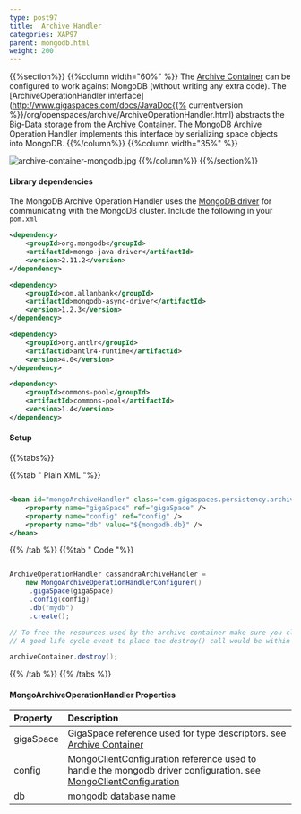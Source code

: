 ```yaml
---
type: post97
title:  Archive Handler
categories: XAP97
parent: mongodb.html
weight: 200
---
```



{{%section%}}
{{%column width="60%" %}}
The [Archive Container](./archive-container.html) can be configured to work against MongoDB (without writing any extra code). The [ArchiveOperationHandler interface](http://www.gigaspaces.com/docs/JavaDoc{{% currentversion %}}/org/openspaces/archive/ArchiveOperationHandler.html) abstracts the Big-Data storage from the [Archive Container](./archive-container.html). The MongoDB Archive Operation Handler implements this interface by serializing space objects into MongoDB.
{{%/column%}}
{{%column width="35%" %}}

![archive-container-mongodb.jpg](/attachment_files/archive-container-mongodb.jpg)
{{%/column%}}
{{%/section%}}


#### Library dependencies

The MongoDB Archive Operation Handler uses the [MongoDB driver](http://www.allanbank.com/mongodb-async-driver/index.html) for communicating with the MongoDB cluster.
Include the following in your `pom.xml`



```xml
<dependency>
	<groupId>org.mongodb</groupId>
	<artifactId>mongo-java-driver</artifactId>
	<version>2.11.2</version>
</dependency>

<dependency>
	<groupId>com.allanbank</groupId>
	<artifactId>mongodb-async-driver</artifactId>
	<version>1.2.3</version>
</dependency>

<dependency>
	<groupId>org.antlr</groupId>
	<artifactId>antlr4-runtime</artifactId>
	<version>4.0</version>
</dependency>

<dependency>
	<groupId>commons-pool</groupId>
	<artifactId>commons-pool</artifactId>
	<version>1.4</version>
</dependency>
```



#### Setup

{{%tabs%}}


{{%tab "  Plain XML "%}}


```xml

<bean id="mongoArchiveHandler" class="com.gigaspaces.persistency.archive.MongoArchiveOperationHandler">
	<property name="gigaSpace" ref="gigaSpace" />
	<property name="config" ref="config" />
	<property name="db" value="${mongodb.db}" />
</bean>
```

{{% /tab %}}
{{%tab "  Code "%}}


```java

ArchiveOperationHandler cassandraArchiveHandler =
	new MongoArchiveOperationHandlerConfigurer()
	 .gigaSpace(gigaSpace)
	 .config(config)
	 .db("mydb")
	 .create();

// To free the resources used by the archive container make sure you close it properly.
// A good life cycle event to place the destroy() call would be within the @PreDestroy or DisposableBean#destroy() method.

archiveContainer.destroy();
```

{{% /tab %}}
{{% /tabs %}}

#### MongoArchiveOperationHandler Properties


|Property|Description|
|:-------|:----------|
|gigaSpace| GigaSpace reference used for type descriptors. see [Archive Container](./archive-container.html#Configuration)|
|config | MongoClientConfiguration reference used to handle the mongodb driver configuration. see [MongoClientConfiguration](http://www.allanbank.com/mongodb-async-driver/apidocs/com/allanbank/mongodb/MongoClientConfiguration.html)|
|db | mongodb database name|


